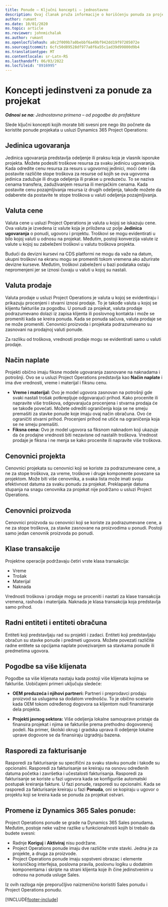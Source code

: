 ```yaml
---
title: Ponude – Ključni koncepti – jednostavno
description: Ovaj članak pruža informacije o korišćenju ponuda za projekat u usluzi Project Operations.
author: rumant
ms.date: 10/01/2020
ms.topic: article
ms.reviewer: johnmichalak
ms.author: rumant
ms.openlocfilehash: a8c2f009b7a0bebbf6a49bf942dd19f97205072e
ms.sourcegitcommit: 6cfc50d89528df977a8f6a55c1ad39d99800d9b4
ms.translationtype: MT
ms.contentlocale: sr-Latn-RS
ms.lasthandoff: 06/03/2022
ms.locfileid: "8916995"
---
```

# <a name="concepts-unique-to-project-quotes"></a>Koncepti jedinstveni za ponude za projekat

_**Odnosi se na:** Jednostavna primena – od pogodbe do profakture_


Slede ključni koncepti kojih morate biti svesni pre nego što počnete da koristite ponude projekata u usluzi Dynamics 365 Project Operations:

## <a name="contracting-unit"></a>Jedinica ugovaranja

Jedinica ugovaranja predstavlja odeljenje ili praksu koja je vlasnik isporuke projekta. Možete podesiti troškove resursa za svaku jedinicu ugovaranja. Kada odredite cenu resursa za resurs u ugovornoj jedinici, moći ćete i da postavite različite stope troškova za resurse od kojih se ova ugovorna jedinica zadužuje ili druga odeljenja ili prakse u preduzeću. To se naziva cenama transfera, zaduživanjem resursa ili menjačkim cenama. Kada postavite cenu pozajmljivanja resursa iz drugih odeljenja, takođe možete da odaberete da postavite te stope troškova u valuti odeljenja pozajmljivanja.

## <a name="cost-currency"></a>Valuta cene

Valuta cene u usluzi Project Operations je valuta u kojoj se iskazuju cene. Ova valuta je izvedena iz valute koja je priložena uz polje **Jedinica ugovaranja** o ponudi, ugovoru i projektu. Troškovi se mogu evidentirati u bilo kojoj valuti u odnosu na projekat. Međutim, postoji konverzija valute iz valute u kojoj su zabeleženi troškovi u valutu troškova projekta.

Budući da devizni kursevi na CDS platformi ne mogu da važe na datum, ukupni troškovi na ekranu mogu se promeniti tokom vremena ako ažurirate devizne kurseve. Međutim, troškovi zabeleženi u bazi podataka ostaju nepromenjeni jer se iznosi čuvaju u valuti u kojoj su nastali.

## <a name="sales-currency"></a>Valuta prodaje

Valuta prodaje u usluzi Project Operations je valuta u kojoj se evidentiraju i prikazuju procenjeni i stvarni iznosi prodaje. To je takođe valuta u kojoj se klijentu fakturiše za pogodbu. U ponudi za projekat, valuta prodaje podrazumevano dolazi iz zapisa klijenta ili poslovnog kontakta i može se promeniti kada se kreira ponuda. Kada se ponuda sačuva, valuta prodaje se ne može promeniti. Cenovnici proizvoda i projekata podrazumevano su zasnovani na prodajnoj valuti ponude.

Za razliku od troškova, vrednosti prodaje mogu se evidentirati samo u valuti prodaje.

## <a name="billing-method"></a>Način naplate

Projekti obično imaju fiksne modele ugovaranja zasnovane na naknadama i potrošnji. Ovo se u usluzi Project Operations predstavlja kao **Način naplate** i ima dve vrednosti, vreme i materijal i fiksnu cenu.

- **Vreme i materijal:** Ovo je model ugovora zasnovan na potrošnji gde svaki nastali trošak potkrepljuje odgovarajući prihod. Kako procenite ili napravite više troškova, odgovarajuća procenjena i stvarna prodaja će se takođe povećati. Možete odrediti ograničenja koja se ne smeju premašiti za stavke ponude koje imaju ovaj način obračuna. Ovo će ograničiti stvarni prihod. Procenjeni prihod ne utiče na ograničenja koja se ne smeju premašiti.
- **Fiksna cena:** Ovo je model ugovora sa fiksnom naknadom koji ukazuje da će prodajne vrednosti biti nezavisne od nastalih troškova. Vrednost prodaje je fiksna i ne menja se kako procenite ili napravite više troškova.

## <a name="project-price-lists"></a>Cenovnici projekta

Cenovnici projekata su cenovnici koji se koriste za podrazumevane cene, a ne za stope troškova, za vreme, troškove i druge komponente povezane sa projektom. Može biti više cenovnika, a svaka lista može imati svoju efektivnost datuma za svaku ponudu za projekat. Preklapanje datuma stupanja na snagu cenovnika za projekat nije podržano u usluzi Project Operations.

## <a name="product-price-lists"></a>Cenovnici proizvoda

Cenovnici proizvoda su cenovnici koji se koriste za podrazumevane cene, a ne za stope troškova, za stavke zasnovane na proizvodima u ponudi. Postoji samo jedan cenovnik proizvoda po ponudi.

## <a name="transaction-classes"></a>Klase transakcije

Projektne operacije podržavaju četiri vrste klasa transakcija:

- Vreme
- Trošak
- Materijal
- Naknada

Vrednosti troškova i prodaje mogu se proceniti i nastati za klase transakcija vremena, rashoda i materijala. Naknada je klasa transakcija koja predstavlja samo prihod.

## <a name="work-entities-and-billing-entities"></a>Radni entiteti i entiteti obračuna

Entiteti koji predstavljaju rad su projekti i zadaci. Entiteti koji predstavljaju obračun su stavke ponude i predmeti ugovora. Možete povezati različite radne entitete sa opcijama naplate povezivanjem sa stavkama ponude ili predmetima ugovora.

## <a name="multi-customer-deals"></a>Pogodbe sa više klijenata

Pogodbe sa više klijenata nastaju kada postoji više klijenata kojima se fakturiše. Uobičajeni primeri uključuju sledeće:

- **OEM preduzeća i njihovi partneri:** Partneri i preprodavci prodaju proizvod sa uslugama sa dodatom vrednošću. To je obično scenario kada OEM tokom određenog dogovora sa klijentom nudi finansiranje dela projekta. 

- **Projekti javnog sektora:** Više odeljenja lokalne samouprave pristaje da finansira projekat i njima se fakturiše prema prethodno dogovorenoj podeli. Na primer, školski okrug i gradska uprava ili odeljenje lokalne uprave dogovore se da finansiraju izgradnju bazena.

## <a name="invoice-schedules"></a>Rasporedi za fakturisanje

Rasporedi za fakturisanje su specifični za svaku stavku ponude i takođe su opcionalni. Rasporedi za fakturisanje se kreiraju na osnovu određenih datuma početka i završetka i učestalosti fakturisanja. Rasporedi za fakturisanje se koriste u fazi ugovora kada se konfiguriše automatski postupak kreiranja fakture. U fazi ponude, rasporedi su opcionalni. Kada se rasporedi za fakturisanje kreiraju u fazi **Ponuda**, oni se kopiraju u ugovor o projektu koji se kreira kada se ponuda za projekat ostvari.

## <a name="changes-from-dynamics-365-sales-quote"></a>Promene iz Dynamics 365 Sales ponude:

Project Operations ponude se grade na Dynamics 365 Sales ponudama. Međutim, postoje neke važne razlike u funkcionalnosti kojih bi trebalo da budete svesni:

- Radnje **Koriguj** i **Aktiviraj** nisu podržane.
- Project Operations ponude imaju dve različite vrste stavki. Jedna je za projekte, a druga za proizvode.
- Project Operations ponude imaju sopstveni obrazac i elemente korisničkog interfejsa, poslovna pravila, poslovnu logiku u dodatnim komponentama i skripte na strani klijenta koje ih čine jedinstvenim u odnosu na ponuda usluge Sales.

Iz ovih razloga nije preporučljivo naizmenično koristiti Sales ponudu i Project Operations ponudu.


[!INCLUDE[footer-include](../../includes/footer-banner.md)]
